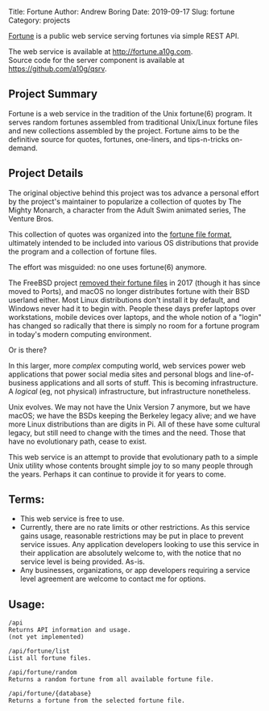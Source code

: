 Title: Fortune
Author: Andrew Boring
Date: 2019-09-17
Slug: fortune
Category: projects

[Fortune](http://fortune.a10g.com) is a public web service serving fortunes via simple REST API.  


The web service is available at <http://fortune.a10g.com>.  
Source code for the server component is available at <https://github.com/a10g/qsrv>.

## Project Summary
Fortune is a web service in the tradition of the Unix fortune(6) program. It serves random fortunes assembled from traditional Unix/Linux fortune files and new collections assembled by the project. Fortune aims to be the definitive source for quotes, fortunes, one-liners, and tips-n-tricks on-demand.


## Project Details
The original objective behind this project was tos advance a personal effort by the project's maintainer to popularize a collection of quotes by The Mighty Monarch, a character from the Adult Swim animated series, The Venture Bros.

This collection of quotes was organized into the [fortune file format](https://en.wikipedia.org/wiki/Fortune_(Unix)#Fortune_files), ultimately intended to be included into various OS distributions that provide the program and a collection of fortune files.

The effort was misguided: no one uses fortune(6) anymore.

The FreeBSD project [removed their fortune files](https://svnweb.freebsd.org/base?view=revision&revision=325828) in 2017 (though it has since moved to Ports), and macOS no longer distributes fortune with their BSD userland either. Most Linux distributions don't install it by default, and Windows never had it to begin with. People these days prefer laptops over workstations, mobile devices over laptops, and the whole notion of a "login" has changed so radically that there is simply no room for a fortune program in today's modern computing environment.

Or is there?

In this larger, more _complex_ computing world, web services power web applications that power social media sites and personal blogs and line-of-business applications and all sorts of stuff. This is becoming infrastructure. A _logical_ (eg, not physical) infrastructure, but infrastructure nonetheless.

Unix evolves. We may not have the Unix Version 7 anymore, but we have macOS; we have the BSDs keeping the Berkeley legacy alive; and we have more Linux distributions than are digits in Pi. All of these have some cultural legacy, but still need to change with the times and the need. Those that have no evolutionary path, cease to exist.

This web service is an attempt to provide that evolutionary path to a simple Unix utility whose contents brought simple joy to so many people through the years. Perhaps it can continue to provide it for years to come.


## Terms:

- This web service is free to use.
- Currently, there are no rate limits or other restrictions. As this service gains usage, reasonable  restrictions may be put in place to prevent service issues. Any application developers looking to use this service in their application are absolutely welcome to, with the notice that no service level is being provided. As-is.
- Any businesses, organizations, or app developers requiring a service level agreement are welcome to contact me for options.

## Usage:

```
/api
Returns API information and usage.
(not yet implemented)
```
```
/api/fortune/list
List all fortune files.
```
```
/api/fortune/random
Returns a random fortune from all available fortune file.
```
```
/api/fortune/{database}
Returns a fortune from the selected fortune file.
```
